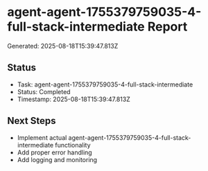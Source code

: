 # agent-agent-1755379759035-4-full-stack-intermediate Report

Generated: 2025-08-18T15:39:47.813Z

## Status
- Task: agent-agent-1755379759035-4-full-stack-intermediate
- Status: Completed
- Timestamp: 2025-08-18T15:39:47.813Z

## Next Steps
- Implement actual agent-agent-1755379759035-4-full-stack-intermediate functionality
- Add proper error handling
- Add logging and monitoring
